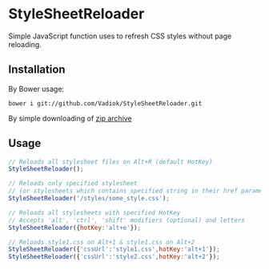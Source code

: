 # StyleSheetReloader
Simple JavaScript function uses to refresh CSS styles without page reloading.

## Installation
By Bower usage:
```
bower i git://github.com/Vadiok/StyleSheetReloader.git
```
By simple downloading of [zip archive](https://github.com/Vadiok/StyleSheetReloader/archive/master.zip)

## Usage
```js
// Reloads all stylesheet files on Alt+R (default HotKey)
StyleSheetReloader();

// Reloads only specified stylesheet
// (or stylesheets which contains specified string in their href parameter)
StyleSheetReloader('/styles/some_style.css');

// Reloads all stylesheets with specified HotKey
// Accepts 'alt', 'ctrl', 'shift' modifiers (optional) and letters 
StyleSheetReloader({hotKey:'alt+e'});

// Reloads style1.css on Alt+1 & style1.css on Alt+2
StyleSheetReloader({'cssUrl':'style1.css',hotKey:'alt+1'});
StyleSheetReloader({'cssUrl':'style2.css',hotKey:'alt+2'});
```